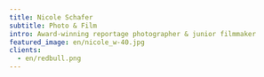 ```yaml
---
title: Nicole Schafer
subtitle: Photo & Film
intro: Award-winning reportage photographer & junior filmmaker
featured_image: en/nicole_w-40.jpg
clients:
  - en/redbull.png
---
```

